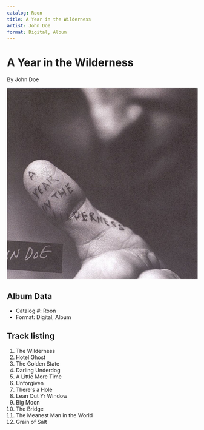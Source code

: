 ```yaml
---
catalog: Roon
title: A Year in the Wilderness
artist: John Doe
format: Digital, Album
---
```


# A Year in the Wilderness

By John Doe

![](../../assets/albumcovers/John_Doe-A_Year_in_the_Wilderness.png)

## Album Data

- Catalog #: Roon
- Format: Digital, Album


## Track listing


1. The Wilderness
2. Hotel Ghost
3. The Golden State
4. Darling Underdog
5. A Little More Time
6. Unforgiven
7. There's a Hole
8. Lean Out Yr Window
9. Big Moon
10. The Bridge
11. The Meanest Man in the World
12. Grain of Salt

